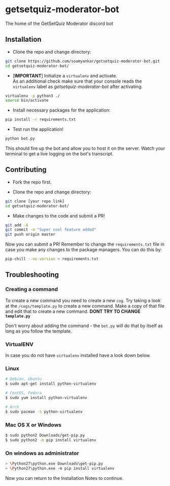 # getsetquiz-moderator-bot
The home of the GetSetQuiz Moderator discord bot

## Installation

* Clone the repo and change directory:  

```bash
git clone https://github.com/soumyankar/getsetquiz-moderator-bot.git
cd getsetquiz-moderator-bot/
```

* [**IMPORTANT**] Initialize a `virtualenv` and activate.  
As an additional check make sure that your console reads the `virtualenv` label as _getsetquiz-moderator-bot_ after activating.

```bash
virtualenv -p python3 ./
source bin/activate
```  

* Install necessary packages for the application: 

```bash
pip install -r requirements.txt
```

* Test run the application!

```bash
python bot.py
``` 

This should fire up the bot and allow you to host it on the server. Watch your terminal to get a live logging on the bot's transcript.

## Contributing  

* Fork the repo first.

* Clone the repo and change directory:  

```bash
git clone [your repo link]
cd getsetquiz-moderator-bot/
```

* Make changes to the code and submit a PR!

```bash
git add -A
git commit -m "Super cool feature added"
git push origin master
```

Now you can submit a PR!
Remember to change the `requirements.txt` file in case you make any changes to the package managers. You can do this by:

```bash
pip-chill --no-version > requirements.txt
```

## Troubleshooting

### Creating a command

To create a new command you need to create a new `cog`.
Try taking a look at the `/cogs/template.py` to create a new command. 
Make a copy of that file and edit that to create a new command. **DONT TRY TO CHANGE `template.py`**

Don't worry about adding the command - the `bot.py` will do that by itself as long as you follow the template.

### VirtualENV

In case you do not have `virtualenv` installed have a look down below.  

### Linux  
```bash
# Debian, Ubuntu
$ sudo apt-get install python-virtualenv

# CentOS, Fedora
$ sudo yum install python-virtualenv

# Arch
$ sudo pacman -S python-virtualenv
```

### Mac OS X or Windows  
```bash
$ sudo python2 Downloads/get-pip.py
$ sudo python2 -m pip install virtualenv
```

### On windows as administrator
```bash
> \Python27\python.exe Downloads\get-pip.py
> \Python27\python.exe -m pip install virtualenv
```

Now you can return to the Installation Notes to continue.